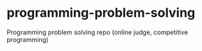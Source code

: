 # programming-problem-solving
Programming problem solving repo (online judge, competitive programming)
